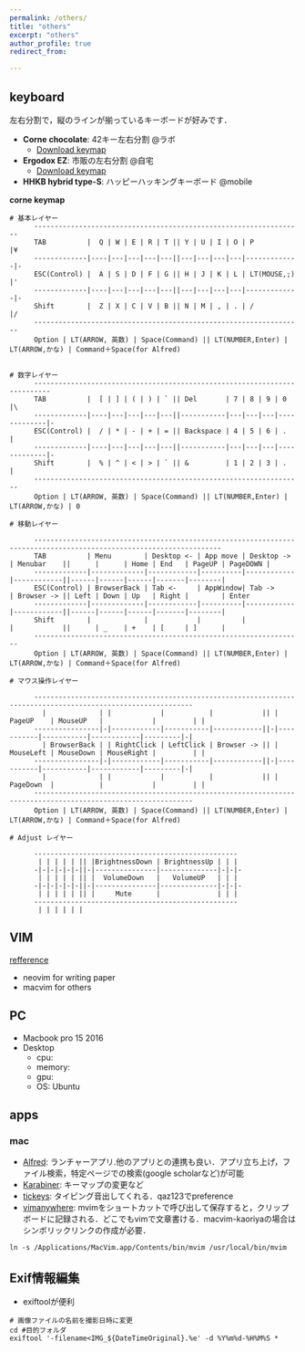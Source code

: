 ```yaml
---
permalink: /others/
title: "others"
excerpt: "others"
author_profile: true
redirect_from:

---
```


## keyboard
左右分割で，縦のラインが揃っているキーボードが好みです．

- **Corne chocolate**: 42キー左右分割 @ラボ
  - [Download keymap](https://github.com/RyogaOTAKE/john)
- **Ergodox EZ**: 市販の左右分割 @自宅
  - [Download keymap](https://ryogaotake.github.io/files/ergodox_ez_john_layout.hex)
- **HHKB hybrid type-S**: ハッピーハッキングキーボード @mobile

**corne keymap**
```
# 基本レイヤー
      ------------------------------------------------------------------
      TAB          |  Q | W | E | R | T || Y | U | I | O | P           |¥
      -------------|----|---|---|---|---||---|---|---|---|-------------|-
      ESC(Control) |  A | S | D | F | G || H | J | K | L | LT(MOUSE,;) |'
      -------------|----|---|---|---|---||---|---|---|---|-------------|-
      Shift        |  Z | X | C | V | B || N | M | , | . | /           |/
      ------------------------------------------------------------------
      Option | LT(ARROW, 英数) | Space(Command) || LT(NUMBER,Enter) | LT(ARROW,かな) | Command＋Space(for Alfred)


# 数字レイヤー
      --------------------------------------------------------------------------
      TAB          |  [ | ] | ( | ) | ` || Del       | 7 | 8 | 9 | 0           |\
      -------------|----|---|---|---|---||-----------|---|---|---|-------------|-
      ESC(Control) |  / | * | - | + | = || Backspace | 4 | 5 | 6 | .           |
      -------------|----|---|---|---|---||-----------|---|---|---|-------------|-
      Shift        |  % | ^ | < | > | ` || &         | 1 | 2 | 3 | .           |
      ------------------------------------------------------------------
      Option | LT(ARROW, 英数) | Space(Command) || LT(NUMBER,Enter) | LT(ARROW,かな) | 0

# 移動レイヤー

      --------------------------------------------------------------------------------------------------------------------
      TAB          | Menu        | Desktop <- | App move | Desktop -> | Menubar    ||      |      | Home | End   | PageUP | PageDOWN |
      -------------|-------------|------------|----------|------------|------------||------|------|------|-------|--------|
      ESC(Control) | BrowserBack | Tab <-     | AppWindow| Tab ->     | Browser -> || Left | Down | Up   | Right |        | Enter
      -------------|-------------|------------|----------|------------|------------||------|------|------|-------|--------|
      Shift        |             |            |          |            |            ||      | _    | +    | [     | ]      | 
      ------------------------------------------------------------------
      Option | LT(ARROW, 英数) | Space(Command) || LT(NUMBER,Enter) | LT(ARROW,かな) | Command＋Space(for Alfred)

# マウス操作レイヤー

      -------------------------------------------------------------------------------------------------------------
        |             | |            |           |            || | PageUP    | MouseUP   |            |         | |
      ----------------|-|------------|-----------|------------||-|-----------|-----------|------------|---------|-|
        | BrowserBack | | RightClick | LeftClick | Browser -> || | MouseLeft | MouseDown | MouseRight |         | |
      ----------------|-|------------|-----------|------------||-|-----------|-----------|------------|---------|-|
        |             | |            |           |            || | PageDown  |           |            |         | |
      -------------------------------------------------------------------------------------------------------------
      Option | LT(ARROW, 英数) | Space(Command) || LT(NUMBER,Enter) | LT(ARROW,かな) | Command＋Space(for Alfred)

# Adjust レイヤー

      --------------------------------------------------
       | | | | | || |BrightnessDown | BrightnessUp | | |
      -|-|-|-|-|-||-|---------------|--------------|-|-|-
       | | | | | || |  VolumeDown   |   VolumeUP   | | |
      -|-|-|-|-|-||-|---------------|--------------|-|-|-
       | | | | | || |     Mute      |              | | |
      --------------------------------------------------
       | | | | | |
```

## VIM
[refference](https://github.com/ishibaki/vim_setting_files)
- neovim for writing paper
- macvim for others


## PC
- Macbook pro 15 2016
- Desktop
  - cpu:
  - memory:
  - gpu:
  - OS: Ubuntu

## apps
### mac
- [Alfred](https://www.alfredapp.com/): ランチャーアプリ.他のアプリとの連携も良い．アプリ立ち上げ，ファイル検索，特定ページでの検索(google scholarなど)が可能
- [Karabiner](https://karabiner-elements.pqrs.org/): キーマップの変更など
- [tickeys](https://github.com/yingDev/Tickeys): タイピング音出してくれる．qaz123でpreference
- [vimanywhere](https://github.com/cknadler/vim-anywhere): mvimをショートカットで呼び出して保存すると，クリップボードに記録される．どこでもvimで文章書ける．macvim-kaoriyaの場合はシンボリックリンクの作成が必要．

```
ln -s /Applications/MacVim.app/Contents/bin/mvim /usr/local/bin/mvim
```

## Exif情報編集
- exiftoolが便利

```
# 画像ファイルの名前を撮影日時に変更
cd #目的フォルダ
exiftool '-filename<IMG_${DateTimeOriginal}.%e' -d %Y%m%d-%H%M%S *
```


